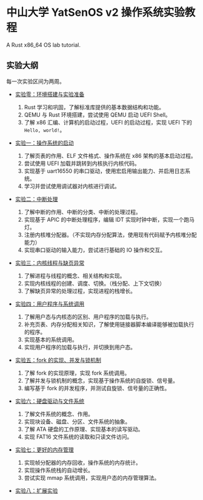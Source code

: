 # 中山大学 YatSenOS v2 操作系统实验教程

A Rust x86_64 OS lab tutorial.

## 实验大纲

每一次实验区间为两周。

- [实验零：环境搭建与实验准备](./labs/0x00-env.md)

    1. Rust 学习和巩固，了解标准库提供的基本数据结构和功能。
    2. QEMU 与 Rust 环境搭建，尝试使用 QEMU 启动 UEFI Shell。
    3. 了解 x86 汇编、计算机的启动过程，UEFI 的启动过程，实现 UEFI 下的 `Hello, world!`。

- [实验一：操作系统的启动](./labs/0x01-boot.md)

    1. 了解页表的作用、ELF 文件格式、操作系统在 x86 架构的基本启动过程。
    2. 尝试使用 UEFI 加载并跳转到内核执行内核代码。
    3. 实现基于 uart16550 的串口驱动，使用宏启用输出能力、并启用日志系统。
    4. 学习并尝试使用调试器对内核进行调试。

- [实验二：中断处理](./labs/0x02-interrupt.md)

    1. 了解中断的作用、中断的分类、中断的处理过程。
    2. 实现基于 APIC 的中断处理程序，编辑 IDT 实现时钟中断，实现一个跑马灯。
    3. 注册内核堆分配器。（不实现内存分配算法，使用现有代码赋予内核堆分配能力）
    4. 实现串口驱动的输入能力，尝试进行基础的 IO 操作和交互。

- [实验三：内核线程与缺页异常](./labs/0x03-kernel-threads-and-page-fault.md)

    1. 了解进程与线程的概念、相关结构和实现。
    2. 实现内核线程的创建、调度、切换。（栈分配、上下文切换）
    3. 了解缺页异常的处理过程，实现进程的栈增长。

- [实验四：用户程序与系统调用](./labs/0x04-userspace.md)

    1. 了解用户态与内核态的区别、用户程序的加载与执行。
    2. 补充页表、内存分配相关知识，了解使用链接器脚本编译能够被加载执行的程序。
    3. 实现基本的系统调用。
    4. 实现用户程序的加载与执行，并切换到用户态。

- [实验五：fork 的实现、并发与锁机制](./labs/0x05-fork-and-lock.md)

    1. 了解 fork 的实现原理，实现 fork 系统调用。
    2. 了解并发与锁机制的概念，实现基于操作系统的自旋锁、信号量。
    3. 编写基于 fork 的并发程序，并测试自旋锁、信号量的正确性。

- [实验六：硬盘驱动与文件系统](./labs/0x06-filesystem.md)

    1. 了解文件系统的概念、作用。
    2. 实现块设备、磁盘、分区、文件系统的抽象。
    3. 了解 ATA 硬盘的工作原理、实现基本的读写驱动。
    4. 实现 FAT16 文件系统的读取和只读文件访问。

- [实验七：更好的内存管理](./labs/0x07-memory-management.md)

    1. 实现帧分配器的内存回收，操作系统的内存统计。
    2. 实现操作系统栈的自动增长。
    3. 尝试实现 mmap 系统调用，实现用户态的内存管理算法。

- [实验八：扩展实验](./labs/0x08-further.md)

